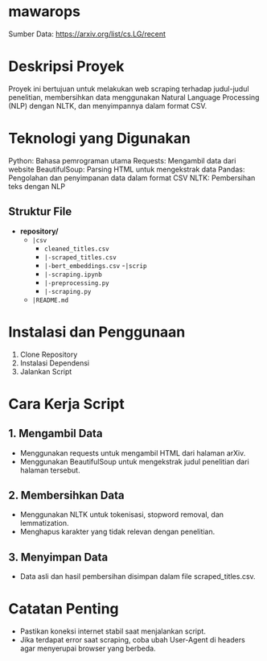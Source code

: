 # mawarops

Sumber Data:
https://arxiv.org/list/cs.LG/recent

# Deskripsi Proyek
Proyek ini bertujuan untuk melakukan web scraping terhadap judul-judul penelitian, membersihkan data menggunakan Natural Language Processing (NLP) dengan NLTK, dan menyimpannya dalam format CSV.

# Teknologi yang Digunakan
Python: Bahasa pemrograman utama
Requests: Mengambil data dari website
BeautifulSoup: Parsing HTML untuk mengekstrak data
Pandas: Pengolahan dan penyimpanan data dalam format CSV
NLTK: Pembersihan teks dengan NLP

## Struktur File
- **repository/**
  - `|csv`  
     - `cleaned_titles.csv`
    - `|-scraped_titles.csv`
    - `|-bert_embeddings.csv`
  -`|scrip`
    - `|-scraping.ipynb` 
    - `|-preprocessing.py`
    - `|-scraping.py`
  - `|README.md` 


# Instalasi dan Penggunaan
1. Clone Repository
2. Instalasi Dependensi
3. Jalankan Script

# Cara Kerja Script
## 1. Mengambil Data
- Menggunakan requests untuk mengambil HTML dari halaman arXiv.
- Menggunakan BeautifulSoup untuk mengekstrak judul penelitian dari halaman tersebut.
## 2. Membersihkan Data
- Menggunakan NLTK untuk tokenisasi, stopword removal, dan lemmatization.
- Menghapus karakter yang tidak relevan dengan penelitian.
## 3. Menyimpan Data
- Data asli dan hasil pembersihan disimpan dalam file scraped_titles.csv.

# Catatan Penting
- Pastikan koneksi internet stabil saat menjalankan script.
- Jika terdapat error saat scraping, coba ubah User-Agent di headers agar menyerupai browser yang berbeda.

